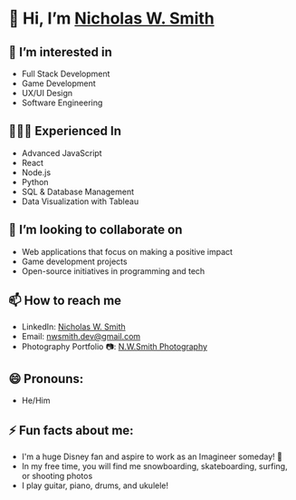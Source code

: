 # 👋 Hi, I’m [Nicholas W. Smith](https://github.com/nwsmithdev)

## 👀 I’m interested in 
- Full Stack Development
- Game Development
- UX/UI Design
- Software Engineering

## 🧑🏼‍💻 Experienced In
- Advanced JavaScript
- React
- Node.js
- Python
- SQL & Database Management
- Data Visualization with Tableau

## 💞️ I’m looking to collaborate on 
- Web applications that focus on making a positive impact
- Game development projects
- Open-source initiatives in programming and tech

## 📫 How to reach me
- LinkedIn: [Nicholas W. Smith](https://www.linkedin.com/in/nwsmith022)
- Email: nwsmith.dev@gmail.com
- Photography Portfolio 📷: [N.W.Smith Photography](https://nwsmithphoto.pb.online)

## 😄 Pronouns:
- He/Him

## ⚡ Fun facts about me: 
- I'm a huge Disney fan and aspire to work as an Imagineer someday! 🏰
- In my free time, you will find me snowboarding, skateboarding, surfing, or shooting photos
- I play guitar, piano, drums, and ukulele!

<!---
nwsmithdev/nwsmithdev is a ✨ special ✨ repository because its `README.md` (this file) appears on your GitHub profile.
You can click the Preview link to take a look at your changes.
--->
